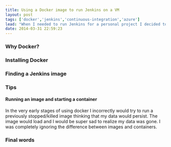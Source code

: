 ```yaml
---
title: Using a Docker image to run Jenkins on a VM
layout: post
tags: ['docker','jenkins','continuous-integration','azure']
lead: "When I needed to run Jenkins for a personal project I decided to use a Docker image. Surprisingly it was very simple to do and I'll explain what it was that I did"
date: 2014-03-31 22:59:23
---
```

### Why Docker?

### Installing Docker

### Finding a Jenkins image

### Tips
#### Running an image and starting a container
In the very early stages of using docker I incorrectly would try to run a previously stopped/killed image thinking that my data would persist. The image would load and I would be super sad to realize my data was gone. I was completely ignoring the difference between images and containers. 


### Final words